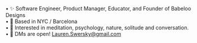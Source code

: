• ✨ Software Engineer, Product Manager, Educator, and Founder of Babeloo Designs </br>
• 📍 Based in NYC / Barcelona </br>
• 💛 Interested in meditation, psychology, nature, solitude and conversation. </br>
• 🙏 DMs are open! Lauren.Swersky@gmail.com </br>

